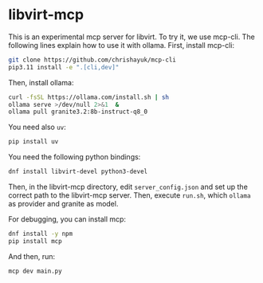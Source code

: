 # libvirt-mcp
This is an experimental mcp server for libvirt. To try it, we use mcp-cli. The
following lines explain how to use it with ollama.
First, install mcp-cli:
```bash
git clone https://github.com/chrishayuk/mcp-cli
pip3.11 install -e ".[cli,dev]"
```
Then, install ollama:
```bash
curl -fsSL https://ollama.com/install.sh | sh
ollama serve >/dev/null 2>&1  &
ollama pull granite3.2:8b-instruct-q8_0
```
You need also `uv`:
```bash
pip install uv
```
You need the following python bindings:
```bash
dnf install libvirt-devel python3-devel
```
Then, in the libvirt-mcp directory, edit `server_config.json` and set up the
correct path to the libvirt-mcp server. Then, execute `run.sh`, which `ollama`
as provider and granite as model.

For debugging, you can install mcp:
```bash
dnf install -y npm
pip install mcp
```
And then, run:
```bash
mcp dev main.py
```
